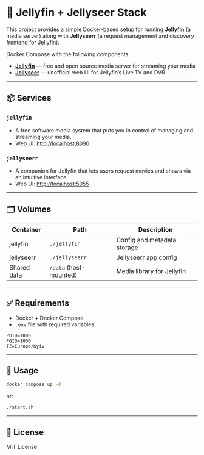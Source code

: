 # 🍿 Jellyfin + Jellyseer Stack

This project provides a simple Docker-based setup for running **Jellyfin** (a media server) along with **Jellyseerr** (a request management and discovery frontend for Jellyfin).

Docker Compose with the following components:
- **[Jellyfin](https://jellyfin.org/)** — free and open source media server for streaming your media
- **[Jellyseer](https://github.com/jellyfin/jellyseer)** — unofficial web UI for Jellyfin’s Live TV and DVR

---

## 📦 Services

### `jellyfin`

* A free software media system that puts you in control of managing and streaming your media.
* Web UI: [http://localhost:8096](http://localhost:8096)

### `jellyseerr`

* A companion for Jellyfin that lets users request movies and shows via an intuitive interface.
* Web UI: [http://localhost:5055](http://localhost:5055)

---

## 🗂 Volumes

| Container   | Path                   | Description                 |
| ----------- | ---------------------- | --------------------------- |
| jellyfin    | `./jellyfin`           | Config and metadata storage |
| jellyseerr  | `./jellyseerr`         | Jellyseerr app config       |
| Shared data | `/data` (host-mounted) | Media library for Jellyfin  |

---

## ✅ Requirements

* Docker + Docker Compose
* `.env` file with required variables:

```
PUID=1000
PGID=1000
TZ=Europe/Kyiv
```

---

## 🚀 Usage

```bash
docker compose up -d
```

or:

```bash
./start.sh
```

---

## 📄 License

MIT License
